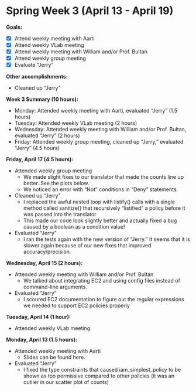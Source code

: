 # Spring Week 3 (April 13 - April 19) 

**Goals:**
- [x] Attend weekly meeting with Aarti
- [x] Attend weekly VLab meeting
- [x] Attend weekly meeting with William and/or Prof. Bultan
- [x] Attend weekly group meeting
- [x] Evaluate “Jerry”

**Other accomplishments:**
- Cleaned up “Jerry”

**Week 3 Summary (10 hours):**
- Monday: Attended weekly meeting with Aarti, evaluated “Jerry” (1.5 hours)
- Tuesday: Attended weekly VLab meeting (2 hours)
- Wednesday: Attended weekly meeting with William and/or Prof. Bultan, evaluated “Jerry” (2 hours)
- Friday: Attended weekly group meeting, cleaned up “Jerry,” evaluated “Jerry” (4.5 hours)

**Friday, April 17 (4.5 hours):**
- Attended weekly group meeting
  - We made slight fixes to our translator that made the counts line up better. See the plots below.
  - We noticed an error with “Not” conditions in “Deny” statements.
- Cleaned up “Jerry”
  - I replaced the awful nested loop with listify() calls with a single method called sanitize() that recursively “listified” a policy before it was passed into the translator
  - This made our code look slightly better and actually fixed a bug caused by a boolean as a condition value!
- Evaluated “Jerry”
  - I ran the tests again with the new version of “Jerry.” It seems that it is slower again because of our new fixes that improved accuracy/precision.

**Wednesday, April 15 (2 hours):**
- Attended weekly meeting with William and/or Prof. Bultan
  - We talked about integrating EC2 and using config files instead of command-line arguments.
- Evaluated “Jerry”
  - I scoured EC2 documentation to figure out the regular expressions we needed to support EC2 policies properly

**Tuesday, April 14 (1 hour):**
- Attended weekly VLab meeting

**Monday, April 13 (1.5 hours):**
- Attended weekly meeting with Aarti
  - Slides can be found here.
- Evaluated “Jerry”
  - I fixed the type constraints that caused iam_simplest_policy to be shown as too permissive compared to other policies (it was an outlier in our scatter plot of counts)
